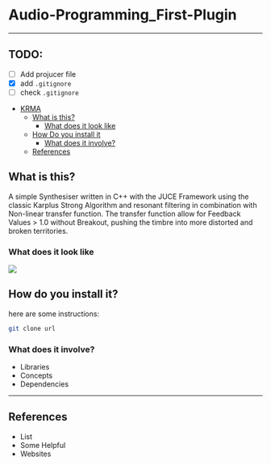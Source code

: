 # Audio-Programming_First-Plugin

---

## TODO:

- [ ] Add projucer file
- [x] add `.gitignore`
- [ ] check `.gitignore`

<!-- TOC depthFrom:1 depthTo:6 withLinks:1 updateOnSave:1 orderedList:0 -->

- [KRMA](#project-title)
	- [What is this?](#what-is-this)
		- [What does it look like](#what-does-it-look-like)
	- [How Do you install it](#how-do-you-install-it)
		- [What does it involve?](#what-does-it-involve)
	- [References](#references)

<!-- /TOC -->



## What is this?

A simple Synthesiser written in C++ with the JUCE Framework using the classic Karplus Strong Algorithm and resonant filtering in combination with Non-linear transfer function. The transfer function allow for Feedback Values > 1.0 without Breakout, pushing the timbre into more distorted and broken territories.

### What does it look like

![](https://cdn.pixabay.com/photo/2018/10/28/06/56/cat-3778010_1280.jpg)

## How do you install it?

here are some instructions:

```sh
git clone url
```

### What does it involve?

- Libraries
- Concepts
- Dependencies

---

## References

- List
- Some Helpful
- Websites
